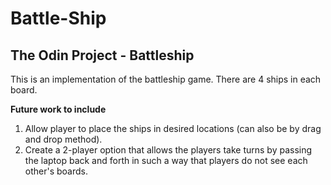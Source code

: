 # Battle-Ship
## The Odin Project - Battleship
This is an implementation of the battleship game. There are 4 ships in each board.

**Future work to include**

1) Allow player to place the ships in desired locations (can also be by drag   and drop method).
2) Create a 2-player option that allows the players take turns by passing the laptop back and forth in such a way that players do not see each other's boards.
